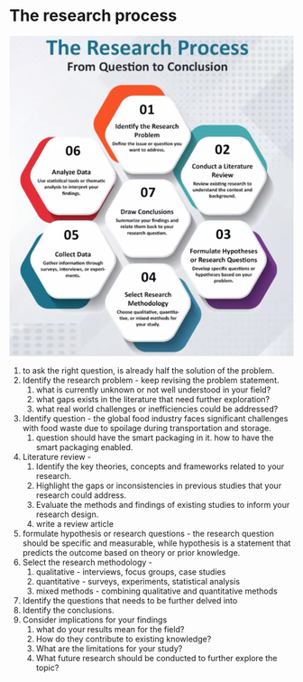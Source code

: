 # The research process 

![](../../../../images/research-proc.png)

1. to ask the right question, is already half the solution of the problem.
2. Identify the research problem - keep revising the problem statement. 
   1. what is currently unknown or not well understood in your field?
   2. what gaps exists in the literature that need further exploration?
   3. what real world challenges or inefficiencies could be addressed? 
3. Identify question - the global food industry faces significant challenges with food waste due to spoilage during transportation and storage. 
   1. question should have the smart packaging in it. how to have the smart packaging enabled. 
4. Literature review - 
   1. Identify the key theories, concepts and frameworks related to your research. 
   2. Highlight the gaps or inconsistencies in previous studies that your research could address.
   3. Evaluate the methods and findings of existing studies to inform your research design.
   4. write a review article 
5. formulate hypothesis or research questions - the research question should be specific and measurable, while hypothesis is a statement that predicts the outcome based on theory or prior knowledge.
6. Select the research methodology - 
   1. qualitative - interviews, focus groups, case studies
   2. quantitative - surveys, experiments, statistical analysis
   3. mixed methods - combining qualitative and quantitative methods
7. Identify the questions that needs to be further delved into
8. Identify the conclusions. 
9. Consider implications for your findings 
   1.  what do your results mean for the field?
   2.  How do they contribute to existing knowledge?
   3.  What are the limitations for your study?
   4.  What future research should be conducted to further explore the topic? 